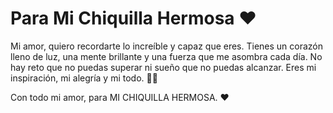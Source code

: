<!DOCTYPE html>
<html lang="es">
<head>
    <meta charset="UTF-8">
    <meta name="viewport" content="width=device-width, initial-scale=1.0">
    <title>Para Mi Chiquilla Hermosa ❤️</title>
    <link rel="stylesheet" href="styles.css">
</head>
<body>
    <div class="container">
        <h1>Para Mi Chiquilla Hermosa ❤️</h1>
        <p class="message">
            Mi amor, quiero recordarte lo increíble y capaz que eres. 
            Tienes un corazón lleno de luz, una mente brillante y una fuerza que me asombra cada día. 
            No hay reto que no puedas superar ni sueño que no puedas alcanzar. 
            Eres mi inspiración, mi alegría y mi todo. 💖✨
        </p>
        <p class="final-message">Con todo mi amor, para MI CHIQUILLA HERMOSA. ❤️</p>
    </div>
    <script src="script.js"></script>
</body>
</html>
